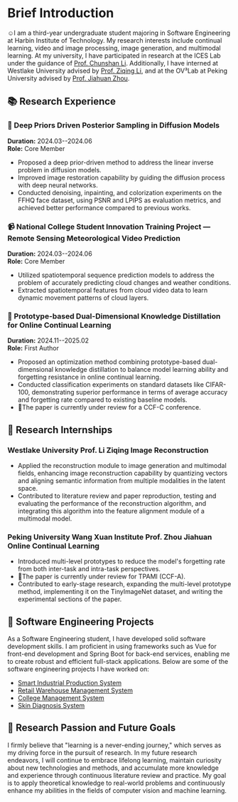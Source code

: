 

Brief Introduction
======
☺️I am a third-year undergraduate student majoring in Software Engineering at Harbin Institute of Technology. My research interests include continual learning, video and image processing, image generation, and multimodal learning. At my university, I have participated in research at the ICES Lab under the guidance of [Prof. Chunshan Li](https://homepage.hit.edu.cn/lichunshan?lang=zh). Additionally, I have interned at Westlake University advised by [Prof. Ziqing Li](https://www.westlake.edu.cn/faculty/stan-zq-li.html), and at the OV³Lab at Peking University advised by [Prof. Jiahuan Zhou](https://www.icst.pku.edu.cn/xztd/xztd_01/1354287.htm).


## 📚 Research Experience

### 🌈 Deep Priors Driven Posterior Sampling in Diffusion Models  
**Duration:** 2024.03--2024.06  
**Role:** Core Member  
- Proposed a deep prior-driven method to address the linear inverse problem in diffusion models.
- Improved image restoration capability by guiding the diffusion process with deep neural networks.
- Conducted denoising, inpainting, and colorization experiments on the FFHQ face dataset, using PSNR and LPIPS as evaluation metrics, and achieved better performance compared to previous works.

### 📹 National College Student Innovation Training Project — Remote Sensing Meteorological Video Prediction  
**Duration:** 2024.03--2024.06  
**Role:** Core Member  
- Utilized spatiotemporal sequence prediction models to address the problem of accurately predicting cloud changes and weather conditions.
- Extracted spatiotemporal features from cloud video data to learn dynamic movement patterns of cloud layers.

### 🧪 Prototype-based Dual-Dimensional Knowledge Distillation for Online Continual Learning  
**Duration:** 2024.11--2025.02  
**Role:** First Author  
- Proposed an optimization method combining prototype-based dual-dimensional knowledge distillation to balance model learning ability and forgetting resistance in online continual learning.
- Conducted classification experiments on standard datasets like CIFAR-100, demonstrating superior performance in terms of average accuracy and forgetting rate compared to existing baseline models.
- 📑The paper is currently under review for a CCF-C conference.


## 💼 Research Internships

### Westlake University  Prof. Li Ziqing  Image Reconstruction
- Applied the reconstruction module to image generation and multimodal fields, enhancing image reconstruction capability by quantizing vectors and aligning semantic information from multiple modalities in the latent space.
- Contributed to literature review and paper reproduction, testing and evaluating the performance of the reconstruction algorithm, and integrating this algorithm into the feature alignment module of a multimodal model.

### Peking University Wang Xuan Institute  Prof. Zhou Jiahuan  Online Continual Learning
- Introduced multi-level prototypes to reduce the model's forgetting rate from both inter-task and intra-task perspectives.
- 📑The paper is currently under review for TPAMI (CCF-A).
- Contributed to early-stage research, expanding the multi-level prototype method, implementing it on the TinyImageNet dataset, and writing the experimental sections of the paper.

## 📱 Software Engineering Projects
As a Software Engineering student, I have developed solid software development skills. I am proficient in using frameworks such as Vue for front-end development and Spring Boot for back-end services, enabling me to create robust and efficient full-stack applications. Below are some of the software engineering projects I have worked on:

- [Smart Industrial Production System](https://github.com/yyyxcleo/AI-Industry)
- [Retail Warehouse Management System](https://github.com/yyyxcleo/SaleSystem)
- [College Management System](https://github.com/yyyxcleo/CollegeManageSystem)
- [Skin Diagnosis System](https://github.com/yyyxcleo/MedicalSystem)

## 🌟 Research Passion and Future Goals

I firmly believe that "learning is a never-ending journey," which serves as my driving force in the pursuit of research. In my future research endeavors, I will continue to embrace lifelong learning, maintain curiosity about new technologies and methods, and accumulate more knowledge and experience through continuous literature review and practice. My goal is to apply theoretical knowledge to real-world problems and continuously enhance my abilities in the fields of computer vision and machine learning.

